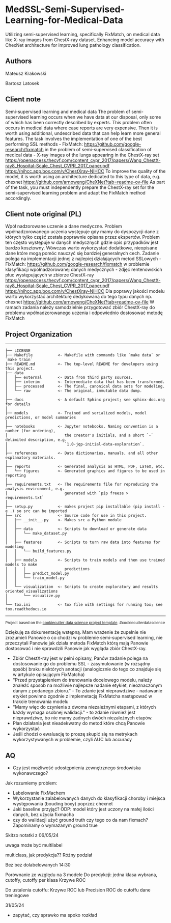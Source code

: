 # MedSSL-Semi-Supervised-Learning-for-Medical-Data

Utilizing semi-supervised learning, specifically FixMatch, on medical data like X-ray images from ChestX-ray dataset. Enhancing model accuracy with ChexNet architecture for improved lung pathology classification.

## Authors

Mateusz Krakowski

Bartosz Latosek

## Client note

Semi-supervised learning and medical data
The problem of semi-supervised learning occurs when we have data at our disposal, only some of which has been correctly described by experts. This problem often occurs in medical data where case reports are very expensive. Then it is worth using additional, undescribed data that can help learn more general features.
The task involves the implementation of one of the best performing SSL methods - FixMatch: https://github.com/google-research/fixmatch in the problem of semi-supervised classification of medical data - X-ray images of the lungs appearing in the ChestX-ray set https://openaccess.thecvf.com/content_cvpr_2017/papers/Wang_ChestX-ray8_Hospital-Scale_Chest_CVPR_2017_paper.pdf
https://nihcc.app.box.com/v/ChestXray-NIHCC
To improve the quality of the model, it is worth using an architecture dedicated to this type of data, e.g. chexnet https://github.com/arnoweng/CheXNet?tab=readme-ov-file
As part of the task, you must independently prepare the ChestX-ray set for the semi-supervised learning problem and adapt the FixMatch method accordingly.

## Client note original (PL)

Wpół nadzorowane uczenie a dane medyczne. Problem wpółnadzorowanego uczenia występuje gdy mamy do dyspozycji dane z których tylko część została poprawnie opisana przez ekspertów. Problem ten często występuje w danych medycznych gdzie opis przypadków jest bardzo kosztowny. Wówczas warto wykorzystać dodatkowe, nieopisane dane które mogą pomóc nauczyć się bardziej generalnych cech.
Zadanie polega na implementacji jednej z najlepiej działających metod SSLowych - FixMatch: https://github.com/google-research/fixmatch w problemie klasyfikacji wpółnadzorowanej danych medycznych - zdjęć rentenowskich płuc występujących w zbiorze ChestX-ray https://openaccess.thecvf.com/content_cvpr_2017/papers/Wang_ChestX-ray8_Hospital-Scale_Chest_CVPR_2017_paper.pdf
https://nihcc.app.box.com/v/ChestXray-NIHCC
Dla poprawy jakości modelu warto wykorzystać architekturę dedykowaną do tego typu danych np. chexnet https://github.com/arnoweng/CheXNet?tab=readme-ov-file
W ramach zadania należy samodzielnie przygotować zbiór ChestX-ray do problemu wpółnadzorowanego uczenia i odpowiednio dostosować metodę FixMatch


## Project Organization

---

    ├── LICENSE
    ├── Makefile           <- Makefile with commands like `make data` or `make train`
    ├── README.md          <- The top-level README for developers using this project.
    ├── data
    │   ├── external       <- Data from third party sources.
    │   ├── interim        <- Intermediate data that has been transformed.
    │   ├── processed      <- The final, canonical data sets for modeling.
    │   └── raw            <- The original, immutable data dump.
    │
    ├── docs               <- A default Sphinx project; see sphinx-doc.org for details
    │
    ├── models             <- Trained and serialized models, model predictions, or model summaries
    │
    ├── notebooks          <- Jupyter notebooks. Naming convention is a number (for ordering),
    │                         the creator's initials, and a short `-` delimited description, e.g.
    │                         `1.0-jqp-initial-data-exploration`.
    │
    ├── references         <- Data dictionaries, manuals, and all other explanatory materials.
    │
    ├── reports            <- Generated analysis as HTML, PDF, LaTeX, etc.
    │   └── figures        <- Generated graphics and figures to be used in reporting
    │
    ├── requirements.txt   <- The requirements file for reproducing the analysis environment, e.g.
    │                         generated with `pip freeze > requirements.txt`
    │
    ├── setup.py           <- makes project pip installable (pip install -e .) so src can be imported
    ├── src                <- Source code for use in this project.
    │   ├── __init__.py    <- Makes src a Python module
    │   │
    │   ├── data           <- Scripts to download or generate data
    │   │   └── make_dataset.py
    │   │
    │   ├── features       <- Scripts to turn raw data into features for modeling
    │   │   └── build_features.py
    │   │
    │   ├── models         <- Scripts to train models and then use trained models to make
    │   │   │                 predictions
    │   │   ├── predict_model.py
    │   │   └── train_model.py
    │   │
    │   └── visualization  <- Scripts to create exploratory and results oriented visualizations
    │       └── visualize.py
    │
    └── tox.ini            <- tox file with settings for running tox; see tox.readthedocs.io

---

<p><small>Project based on the <a target="_blank" href="https://drivendata.github.io/cookiecutter-data-science/">cookiecutter data science project template</a>. #cookiecutterdatascience</small></p>


Dziękuję za dokumentację wstępną. Mam wrażenie że zupełnie nie zrozumieli Panowie o co chodzi w problemie semi-supervised learning, nie przeczytali Panowie jak działa metoda FixMatch którą mają Panowie dostosować i nie sprawdzili Panowie jak wygląda zbiór ChestX-ray. 
- Zbiór ChestX-ray jest w pełni opisany, Panów zadanie polega na dostosowanie go do problemu SSL - zasymulowanie (w rozsądny spsób) braku niektórych anotacji (analogicznie do tego co znajduje się w artykule opisującym FixMatcha)
- "Przed przystąpieniem do trenowania docelowego modelu, należy znaleźć sposób na możliwie najlepsze nadanie etykiet, nieoznaczonym danym z podanego zbioru." - To zdanie jest nieprawdziwe - nadawanie etykiet powinno zgodnie z implemetacją FixMatcha następować w trakcie trenowania modelu
- "Mamy więc do czynienia z dwoma niezależnymi etapami, z których każdy wymaga osobnej walidacji." - to zdanie również jest nieprawdziwe, bo nie mamy żadnych dwóch niezależnych etapów.
- Plan działania jest nieadekwatny do metod które chcą Panowie wykorzystać
- Jeśli chodzi o ewaluację to proszę skupić się na metrykach wykorzystywanych w problemie, czyli AUC lub accuracy


## AQ
- Czy jest możliwość udostępnienia zewnętrznego środowiska wykonawczego?

Jak rozumiemy problem:
- Labelowanie FixMachem
- Wykorzystanie zalabelowanych danych do klasyfikacji choroby i miejsca występowania (bouding boxy) poprzez chexnet
- Jaki baseline przyjąć? ODP: model który jest uczony na małej ilości danych, bez użycia fixmacha
- czy do walidacji użyć ground truth czy tego co da nam fixmach? Zapominamy o wymazanym ground true

Skitzo notatki z 06/05/24

uwaga może być multilabel

multiclass, jak predykcja??
Różny podział 

Bez bez dolabelowanych
14:30

Porównanie ze względu na 
3 modele
Do predykcji: jedna klasa wybrana, cutoffy, cutoffy per klasa Krzywe ROC


Do ustalenia cutoffu:
Krzywe ROC lub Precision ROC do cutoffu dane treningowe

31/05/24

- zapytać, czy sprawko ma spoko rozkład
